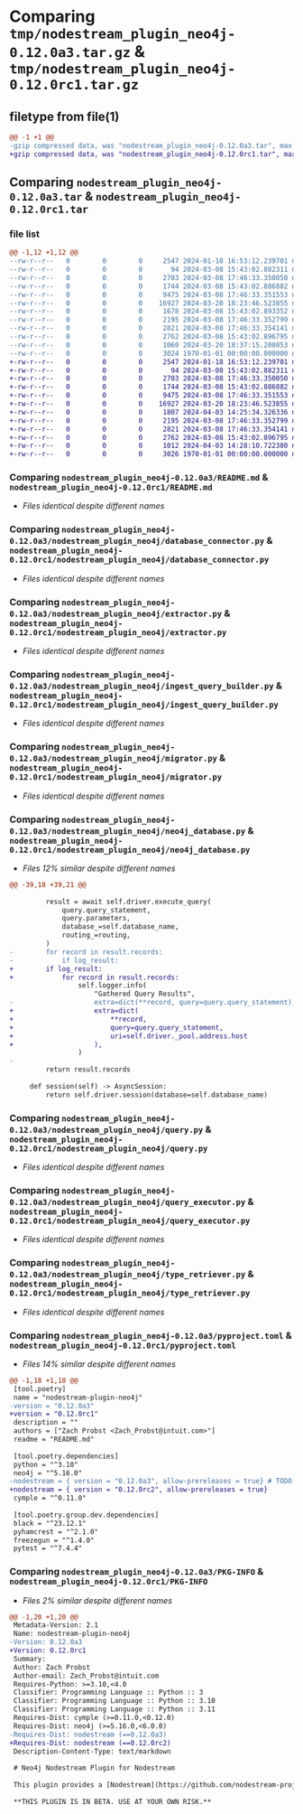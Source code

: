 # Comparing `tmp/nodestream_plugin_neo4j-0.12.0a3.tar.gz` & `tmp/nodestream_plugin_neo4j-0.12.0rc1.tar.gz`

## filetype from file(1)

```diff
@@ -1 +1 @@
-gzip compressed data, was "nodestream_plugin_neo4j-0.12.0a3.tar", max compression
+gzip compressed data, was "nodestream_plugin_neo4j-0.12.0rc1.tar", max compression
```

## Comparing `nodestream_plugin_neo4j-0.12.0a3.tar` & `nodestream_plugin_neo4j-0.12.0rc1.tar`

### file list

```diff
@@ -1,12 +1,12 @@
--rw-r--r--   0        0        0     2547 2024-01-18 16:53:12.239701 nodestream_plugin_neo4j-0.12.0a3/README.md
--rw-r--r--   0        0        0       94 2024-03-08 15:43:02.882311 nodestream_plugin_neo4j-0.12.0a3/nodestream_plugin_neo4j/__init__.py
--rw-r--r--   0        0        0     2703 2024-03-08 17:46:33.350050 nodestream_plugin_neo4j-0.12.0a3/nodestream_plugin_neo4j/database_connector.py
--rw-r--r--   0        0        0     1744 2024-03-08 15:43:02.886882 nodestream_plugin_neo4j-0.12.0a3/nodestream_plugin_neo4j/extractor.py
--rw-r--r--   0        0        0     9475 2024-03-08 17:46:33.351553 nodestream_plugin_neo4j-0.12.0a3/nodestream_plugin_neo4j/ingest_query_builder.py
--rw-r--r--   0        0        0    16927 2024-03-20 18:23:46.523855 nodestream_plugin_neo4j-0.12.0a3/nodestream_plugin_neo4j/migrator.py
--rw-r--r--   0        0        0     1678 2024-03-08 15:43:02.893352 nodestream_plugin_neo4j-0.12.0a3/nodestream_plugin_neo4j/neo4j_database.py
--rw-r--r--   0        0        0     2195 2024-03-08 17:46:33.352799 nodestream_plugin_neo4j-0.12.0a3/nodestream_plugin_neo4j/query.py
--rw-r--r--   0        0        0     2821 2024-03-08 17:46:33.354141 nodestream_plugin_neo4j-0.12.0a3/nodestream_plugin_neo4j/query_executor.py
--rw-r--r--   0        0        0     2762 2024-03-08 15:43:02.896795 nodestream_plugin_neo4j-0.12.0a3/nodestream_plugin_neo4j/type_retriever.py
--rw-r--r--   0        0        0     1060 2024-03-20 18:37:15.208053 nodestream_plugin_neo4j-0.12.0a3/pyproject.toml
--rw-r--r--   0        0        0     3024 1970-01-01 00:00:00.000000 nodestream_plugin_neo4j-0.12.0a3/PKG-INFO
+-rw-r--r--   0        0        0     2547 2024-01-18 16:53:12.239701 nodestream_plugin_neo4j-0.12.0rc1/README.md
+-rw-r--r--   0        0        0       94 2024-03-08 15:43:02.882311 nodestream_plugin_neo4j-0.12.0rc1/nodestream_plugin_neo4j/__init__.py
+-rw-r--r--   0        0        0     2703 2024-03-08 17:46:33.350050 nodestream_plugin_neo4j-0.12.0rc1/nodestream_plugin_neo4j/database_connector.py
+-rw-r--r--   0        0        0     1744 2024-03-08 15:43:02.886882 nodestream_plugin_neo4j-0.12.0rc1/nodestream_plugin_neo4j/extractor.py
+-rw-r--r--   0        0        0     9475 2024-03-08 17:46:33.351553 nodestream_plugin_neo4j-0.12.0rc1/nodestream_plugin_neo4j/ingest_query_builder.py
+-rw-r--r--   0        0        0    16927 2024-03-20 18:23:46.523855 nodestream_plugin_neo4j-0.12.0rc1/nodestream_plugin_neo4j/migrator.py
+-rw-r--r--   0        0        0     1807 2024-04-03 14:25:34.326336 nodestream_plugin_neo4j-0.12.0rc1/nodestream_plugin_neo4j/neo4j_database.py
+-rw-r--r--   0        0        0     2195 2024-03-08 17:46:33.352799 nodestream_plugin_neo4j-0.12.0rc1/nodestream_plugin_neo4j/query.py
+-rw-r--r--   0        0        0     2821 2024-03-08 17:46:33.354141 nodestream_plugin_neo4j-0.12.0rc1/nodestream_plugin_neo4j/query_executor.py
+-rw-r--r--   0        0        0     2762 2024-03-08 15:43:02.896795 nodestream_plugin_neo4j-0.12.0rc1/nodestream_plugin_neo4j/type_retriever.py
+-rw-r--r--   0        0        0     1012 2024-04-03 14:28:10.722380 nodestream_plugin_neo4j-0.12.0rc1/pyproject.toml
+-rw-r--r--   0        0        0     3026 1970-01-01 00:00:00.000000 nodestream_plugin_neo4j-0.12.0rc1/PKG-INFO
```

### Comparing `nodestream_plugin_neo4j-0.12.0a3/README.md` & `nodestream_plugin_neo4j-0.12.0rc1/README.md`

 * *Files identical despite different names*

### Comparing `nodestream_plugin_neo4j-0.12.0a3/nodestream_plugin_neo4j/database_connector.py` & `nodestream_plugin_neo4j-0.12.0rc1/nodestream_plugin_neo4j/database_connector.py`

 * *Files identical despite different names*

### Comparing `nodestream_plugin_neo4j-0.12.0a3/nodestream_plugin_neo4j/extractor.py` & `nodestream_plugin_neo4j-0.12.0rc1/nodestream_plugin_neo4j/extractor.py`

 * *Files identical despite different names*

### Comparing `nodestream_plugin_neo4j-0.12.0a3/nodestream_plugin_neo4j/ingest_query_builder.py` & `nodestream_plugin_neo4j-0.12.0rc1/nodestream_plugin_neo4j/ingest_query_builder.py`

 * *Files identical despite different names*

### Comparing `nodestream_plugin_neo4j-0.12.0a3/nodestream_plugin_neo4j/migrator.py` & `nodestream_plugin_neo4j-0.12.0rc1/nodestream_plugin_neo4j/migrator.py`

 * *Files identical despite different names*

### Comparing `nodestream_plugin_neo4j-0.12.0a3/nodestream_plugin_neo4j/neo4j_database.py` & `nodestream_plugin_neo4j-0.12.0rc1/nodestream_plugin_neo4j/neo4j_database.py`

 * *Files 12% similar despite different names*

```diff
@@ -39,18 +39,21 @@
 
         result = await self.driver.execute_query(
             query.query_statement,
             query.parameters,
             database_=self.database_name,
             routing_=routing,
         )
-        for record in result.records:
-            if log_result:
+        if log_result:
+            for record in result.records:
                 self.logger.info(
                     "Gathered Query Results",
-                    extra=dict(**record, query=query.query_statement),
+                    extra=dict(
+                        **record,
+                        query=query.query_statement,
+                        uri=self.driver._pool.address.host
+                    ),
                 )
-
         return result.records
 
     def session(self) -> AsyncSession:
         return self.driver.session(database=self.database_name)
```

### Comparing `nodestream_plugin_neo4j-0.12.0a3/nodestream_plugin_neo4j/query.py` & `nodestream_plugin_neo4j-0.12.0rc1/nodestream_plugin_neo4j/query.py`

 * *Files identical despite different names*

### Comparing `nodestream_plugin_neo4j-0.12.0a3/nodestream_plugin_neo4j/query_executor.py` & `nodestream_plugin_neo4j-0.12.0rc1/nodestream_plugin_neo4j/query_executor.py`

 * *Files identical despite different names*

### Comparing `nodestream_plugin_neo4j-0.12.0a3/nodestream_plugin_neo4j/type_retriever.py` & `nodestream_plugin_neo4j-0.12.0rc1/nodestream_plugin_neo4j/type_retriever.py`

 * *Files identical despite different names*

### Comparing `nodestream_plugin_neo4j-0.12.0a3/pyproject.toml` & `nodestream_plugin_neo4j-0.12.0rc1/pyproject.toml`

 * *Files 14% similar despite different names*

```diff
@@ -1,18 +1,18 @@
 [tool.poetry]
 name = "nodestream-plugin-neo4j"
-version = "0.12.0a3"
+version = "0.12.0rc1"
 description = ""
 authors = ["Zach Probst <Zach_Probst@intuit.com>"]
 readme = "README.md"
 
 [tool.poetry.dependencies]
 python = "^3.10"
 neo4j = "^5.16.0"
-nodestream = { version = "0.12.0a3", allow-prereleases = true} # TODO: Change this to 0.12 Final when it is ready
+nodestream = { version = "0.12.0rc2", allow-prereleases = true} 
 cymple = "^0.11.0"
 
 [tool.poetry.group.dev.dependencies]
 black = "^23.12.1"
 pyhamcrest = "^2.1.0"
 freezegun = "^1.4.0"
 pytest = "^7.4.4"
```

### Comparing `nodestream_plugin_neo4j-0.12.0a3/PKG-INFO` & `nodestream_plugin_neo4j-0.12.0rc1/PKG-INFO`

 * *Files 2% similar despite different names*

```diff
@@ -1,20 +1,20 @@
 Metadata-Version: 2.1
 Name: nodestream-plugin-neo4j
-Version: 0.12.0a3
+Version: 0.12.0rc1
 Summary: 
 Author: Zach Probst
 Author-email: Zach_Probst@intuit.com
 Requires-Python: >=3.10,<4.0
 Classifier: Programming Language :: Python :: 3
 Classifier: Programming Language :: Python :: 3.10
 Classifier: Programming Language :: Python :: 3.11
 Requires-Dist: cymple (>=0.11.0,<0.12.0)
 Requires-Dist: neo4j (>=5.16.0,<6.0.0)
-Requires-Dist: nodestream (==0.12.0a3)
+Requires-Dist: nodestream (==0.12.0rc2)
 Description-Content-Type: text/markdown
 
 # Neo4j Nodestream Plugin for Nodestream
 
 This plugin provides a [Nodestream](https://github.com/nodestream-proj/nodestream) interface to Neo4j. 
 
 **THIS PLUGIN IS IN BETA. USE AT YOUR OWN RISK.**
```

